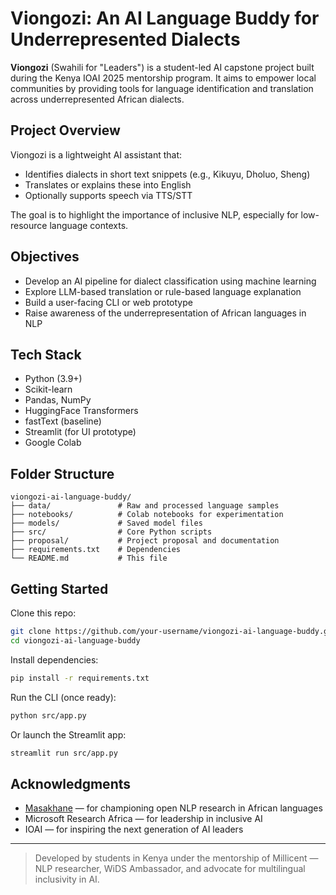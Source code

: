 # Viongozi: An AI Language Buddy for Underrepresented Dialects

**Viongozi** (Swahili for "Leaders") is a student-led AI capstone project built during the Kenya IOAI 2025 mentorship program. 
It aims to empower local communities by providing tools for language identification and translation across underrepresented African dialects.

## Project Overview

Viongozi is a lightweight AI assistant that:
- Identifies dialects in short text snippets (e.g., Kikuyu, Dholuo, Sheng)
- Translates or explains these into English
- Optionally supports speech via TTS/STT

The goal is to highlight the importance of inclusive NLP, especially for low-resource language contexts.

## Objectives

- Develop an AI pipeline for dialect classification using machine learning
- Explore LLM-based translation or rule-based language explanation
- Build a user-facing CLI or web prototype
- Raise awareness of the underrepresentation of African languages in NLP

## Tech Stack

- Python (3.9+)
- Scikit-learn
- Pandas, NumPy
- HuggingFace Transformers
- fastText (baseline)
- Streamlit (for UI prototype)
- Google Colab

## Folder Structure

```
viongozi-ai-language-buddy/
├── data/               # Raw and processed language samples
├── notebooks/          # Colab notebooks for experimentation
├── models/             # Saved model files
├── src/                # Core Python scripts
├── proposal/           # Project proposal and documentation
├── requirements.txt    # Dependencies
└── README.md           # This file
```

## Getting Started

Clone this repo:
```bash
git clone https://github.com/your-username/viongozi-ai-language-buddy.git
cd viongozi-ai-language-buddy
```

Install dependencies:
```bash
pip install -r requirements.txt
```

Run the CLI (once ready):
```bash
python src/app.py
```

Or launch the Streamlit app:
```bash
streamlit run src/app.py
```

## Acknowledgments

- [Masakhane](https://www.masakhane.io/) — for championing open NLP research in African languages
- Microsoft Research Africa — for leadership in inclusive AI
- IOAI — for inspiring the next generation of AI leaders

---

> Developed by students in Kenya under the mentorship of Millicent — NLP researcher, WiDS Ambassador, and advocate for multilingual inclusivity in AI.
